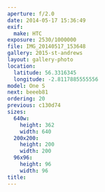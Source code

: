 ```yaml
---
aperture: f/2.0
date: 2014-05-17 15:36:49
exif:
  make: HTC
exposure: 2530/1000000
file: IMG_20140517_153648
gallery: 2015-st-andrews
layout: gallery-photo
location:
  latitude: 56.3316345
  longitude: -2.8117885555556
model: One S
next: beeeb81
ordering: 20
previous: c130d74
sizes:
  640w:
    height: 362
    width: 640
  200x200:
    height: 200
    width: 200
  96x96:
    height: 96
    width: 96
title: 
---
```

